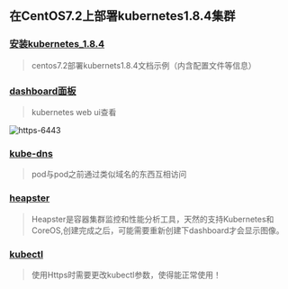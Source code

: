 ## 在CentOS7.2上部署kubernetes1.8.4集群




### [安装kubernetes_1.8.4](https://github.com/zouhuigang/kubernetes/blob/master/k8s_1.8.4/github_install.md)
>centos7.2部署kubernets1.8.4文档示例（内含配置文件等信息）


### [dashboard面板](https://github.com/zouhuigang/kubernetes/blob/master/k8s_1.8.4/dashboard/README.md)
>kubernetes web ui查看

![https-6443](https://raw.githubusercontent.com/zouhuigang/kubernetes/master/k8s_1.8.4/dashboard/images/20171128095851.png)


### [kube-dns](https://github.com/zouhuigang/kubernetes/blob/master/k8s_1.8.4/kube-dns/README.md)
>pod与pod之前通过类似域名的东西互相访问


### [heapster](https://github.com/zouhuigang/kubernetes/blob/master/k8s_1.8.4/heapster/README.md)
>Heapster是容器集群监控和性能分析工具，天然的支持Kubernetes和CoreOS,创建完成之后，可能需要重新创建下dashboard才会显示图像。


### [kubectl](https://github.com/zouhuigang/kubernetes/blob/master/k8s_1.8.4/kubectl.md)
>使用Https时需要更改kubectl参数，使得能正常使用！

